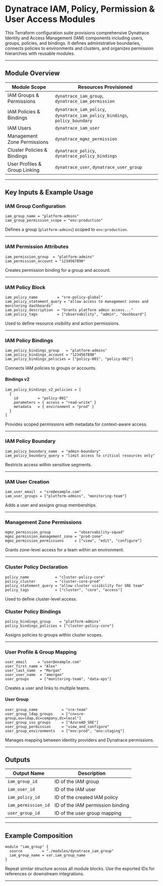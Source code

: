 
#  Dynatrace IAM, Policy, Permission & User Access Modules

This Terraform configuration suite provisions comprehensive Dynatrace Identity and Access Management (IAM) components including users, groups, policies, and bindings. It defines administrative boundaries, connects policies to environments and clusters, and organizes permission hierarchies with reusable modules.



---

##  Module Overview

| Module Scope                    | Resources Provisioned                                                   |
|--------------------------------|--------------------------------------------------------------------------|
| IAM Groups & Permissions       | `dynatrace_iam_group`, `dynatrace_iam_permission`                      |
| IAM Policies & Bindings        | `dynatrace_iam_policy`, `dynatrace_iam_policy_bindings`, `policy_boundary` |
| IAM Users                      | `dynatrace_iam_user`                                                    |
| Management Zone Permissions    | `dynatrace_mgmz_permission`                                             |
| Cluster Policies & Bindings    | `dynatrace_policy`, `dynatrace_policy_bindings`                         |
| User Profiles & Group Linking  | `dynatrace_user`, `dynatrace_user_group`                                |

---

##  Key Inputs & Example Usage

###  IAM Group Configuration

```hcl
iam_group_name = "platform-admins"
iam_group_permission_scope = "env:production"
```

Defines a group (`platform-admins`) scoped to `env:production`.

---

###  IAM Permission Attributes

```hcl
iam_permission_group  = "platform-admins"
iam_permission_account = "1234567890"
```

Creates permission binding for a group and account.

---

###  IAM Policy Block

```hcl
iam_policy_name         = "sre-policy-global"
iam_policy_statement_query = "allow access to management zones and monitoring dashboards"
iam_policy_description  = "Grants platform admin access..."
iam_policy_tags         = ["observability", "admin", "dashboard"]
```

Used to define resource visibility and action permissions.

---

###  IAM Policy Bindings

```hcl
iam_policy_bindings_group   = "platform-admins"
iam_policy_bindings_account = "1234567890"
iam_policy_bindings_policies = ["policy-001", "policy-002"]
```

Connects IAM policies to groups or accounts.

####  Bindings v2

```hcl
iam_policy_bindings_v2_policies = [
  {
    id         = "policy-001"
    parameters = { access = "read-write" }
    metadata   = { environment = "prod" }
  }
]
```

Provides scoped permissions with metadata for context-aware access.

---

###  IAM Policy Boundary

```hcl
iam_policy_boundary_name  = "admin-boundary"
iam_policy_boundary_query = "limit access to critical resources only"
```

Restricts access within sensitive segments.

---

###  IAM User Creation

```hcl
iam_user_email  = "sre@example.com"
iam_user_groups = ["platform-admins", "monitoring-team"]
```

Adds a user and assigns group memberships.

---

###  Management Zone Permissions

```hcl
mgmz_permission_group           = "observability-squad"
mgmz_permission_management_zone = "prod-zone"
mgmz_permission_permissions     = ["view", "edit", "configure"]
```

Grants zone-level access for a team within an environment.

---

###  Cluster Policy Declaration

```hcl
policy_name            = "cluster-policy-core"
policy_cluster         = "cluster-core-prod"
policy_statement_query = "allow cluster visibility for SRE team"
policy_tags            = ["cluster", "core", "access"]
```

Used to define cluster-level access.

###  Cluster Policy Bindings

```hcl
policy_bindings_group    = "platform-admins"
policy_bindings_policies = ["cluster-policy-core"]
```

Assigns policies to groups within cluster scopes.

---

###  User Profile & Group Mapping

```hcl
user_email     = "user@example.com"
user_first_name = "Alex"
user_last_name  = "Morgan"
user_user_name  = "amorgan"
user_groups     = ["monitoring-team", "data-ops"]
```

Creates a user and links to multiple teams.

####  User Group

```hcl
user_group_name           = "sre-team"
user_group_ldap_groups    = ["cn=sre-group,ou=ldap,dc=company,dc=local"]
user_group_sso_groups     = ["AzureAD_SRE"]
user_group_permission     = "view_and_configure"
user_group_environments   = ["env:prod", "env:staging"]
```

Manages mapping between identity providers and Dynatrace permissions.

---

##  Outputs

| Output Name         | Description                                |
|---------------------|--------------------------------------------|
| `iam_group_id`      | ID of the IAM group                        |
| `iam_user_id`       | ID of the IAM user                         |
| `iam_policy_id`     | ID of the created IAM policy               |
| `iam_permission_id` | ID of the IAM permission binding           |
| `user_group_id`     | ID of the user group mapping               |

---


##  Example Composition

```hcl
module "iam_group" {
  source         = "./modules/dynatrace_iam_group"
  iam_group_name = var.iam_group_name
}
```

Repeat similar structure across all module blocks. Use the exported IDs for references or downstream integrations.

---

